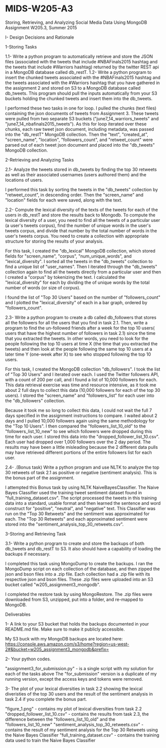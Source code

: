 # MIDS-W205-A3

Storing, Retrieving, and Analyzing Social Media Data Using MongoDB Assignment
W205.3, Summer 2015

I- Design Decisions and Rationale

1-Storing Tasks

1.1- Write a python program to automatically retrieve and store the JSON files (associated with the tweets that include #NBAFinals2015 hashtag and the tweets that include #Warriors hashtag) returned by the twitter REST api in a MongoDB database called db_restT.
1.2- Write a python program to insert the chunked tweets associated with the #NBAFinals2015 hashtag and the tweets associated with the #Warriors hashtag that you have gathered in the assignment 2 and stored on S3 to a MongoDB database called db_tweets. This program should pull the inputs automatically from your S3 buckets holding the chunked tweets and insert them into the db_tweets.

I performed these two tasks in one for loop.
I pulled the chunks (text files) containing the json documents of tweets from Assignment 3. 
These tweets were pulled from two separate S3 buckets ("june7_14_warriors_tweets" and "june7_14_nbafinals2015_tweets").
As this for loop iterated over these chunks, each raw tweet json document, including metadata, was passed into the "db_restT" MongoDB collection.
Then the "text", "created_at", "screen_name", "location", "followers_count", and "retweet_count" were parsed out of each tweet json document and placed into the "db_tweets" MongoDB collection.


2-Retrieving and Analyzing Tasks

2.1- Analyze the tweets stored in db_tweets by finding the top 30 retweets as well as their associated usernames (users authored them) and the locations of users.

I performed this task by sorting the tweets in the "db_tweets" collection by "retweet_count", in descending order.
Then the "screen_name" and "location" fields for each were saved, along with the text.

2.2- Compute the lexical diversity of the texts of the tweets for each of the users in db_restT and store the results back to Mongodb. To compute the lexical diversity of a user, you need to find all the tweets of a particular user (a user's tweets corpus), find the number of unique words in the user's tweets corpus, and divide that number by the total number of words in the user's tweets corpus.
You need to create a collection with appropriate structure for storing the results of your analysis.

For this task, I created the "db_lexical" MongoDB collection, which stored fields for "screen_name", "corpus", "num_unique_words", and "lexical_diversity".
I sorted all the tweets in the "db_tweets" collection to find a unique list of "user_names".
Then I iterated through the "db_tweets" collection again to find all the tweets directly from a particular user and then I created a "corpus" by tokenizing the text.
I calculated the "lexical_diversity" for each by dividing the of unique words by the total number of words (or size of corpus).

I found the list of "Top 30 Users" based on the number of "followers_count" and I plotted the "lexical_diversity" of each in a bar graph, ordered by "followers_count".

2.3- Write a python program to create a db called db_followers that stores all the followers for all the users that you find in task 2.1. Then, write a program to find the un-followed friends after a week for the top 10 users( users that have the highest number of followers in task 2.1) since the time that you extracted the tweets. In other words, you need to look for the people following the top 10 users at time X (the time that you extracted the tweets) and then look at the people following the same top 10 users at a later time Y (one-week after X) to see who stopped following the top 10 users.

For this task, I created the MongoDB collection "db_followers".
I took the list of "Top 30 Users" and I iterated over each.
I used the Twitter followers API, with a count of 200 per call, and I found a list of 10,000 followers for each.
This data retrieval exercise was time and resource intensive, as it took me about 2 full days to collect this data (10,000 followers for each of the top 30 users).
I stored the "screen_name" and "followers_list" for each user into the "db_followers" collection.

Because it took me so long to collect this data, I could not wait the full 7 days specified in the assignment instructions to compare.
I waited about 2 days and I pulled 10,000 followers again using the same methodology for the "Top 10 Users".
I then compared the "followers_list_10_old" to the "followers_list_10_new" to see which followers were dropped during this time for each user.
I stored this data into the "dropped_follower_list_10.csv".
Each user had dropped over 1,000 followers over the 2 day period. The results may have been a little misleading because the 2 different data pulls may have retrieved different portions of the entire followers list for each user.

2.4- .(Bonus task) Write a python program and use NLTK to analyze the top 30 retweets of task 2.1 as positive or negative (sentiment analysis). This is the bonus part of the assignment.

I attempted this Bonus task by using NLTK NaiveBayesClassifier.
The Naive Bayes Classifier used the training tweet sentiment dataset found in "full_training_dataset.csv".
The script processed the tweets in this training data into a standard, usable format and then learned the sentence and word construct for "positive", "neutral", and "negative" text.
This Classifier was run on the "Top 30 Retweets" and the sentiment was approximated for each.
The "Top 30 Retweets" and each approximated sentiment were stored into the "sentiment_analysis_top_30_retweets.csv".


3-Storing and Retrieving Task

3.1- Write a python program to create and store the backups of both db_tweets and db_restT to S3. It also should have a capability of loading the backups if necessary.

I completed this task using MongoDump to create the backups.
I ran the MongoDump script on each collection of the database, and then zipped the json and bson files into a .zip file.
Each collection had a .zip file with its respective json and bson files.
These .zip files were uploaded into an S3 bucket called "w205_assignment3_mongodb".

I completed the restore task by using MongoRestore.
The .zip files were downloaded from S3, unzipped, put into a folder, and re-mapped to MongoDB.


Deliverables

1- A link to your S3 bucket that holds the backups documented in your README.md file. Make sure to make it publicly accessible.

My S3 buck with my MongoDB backups are located here:
https://console.aws.amazon.com/s3/home?region=us-west-2#&bucket=w205_assignment3_mongodb&prefix=

2- Your python codes.

"assignment3_for_submission.py" - is a single script with my solution for each of the tasks above
The "for_submission" version is a duplicate of my running version, except the access keys and tokens were removed.

3- The plot of your lexical diversities in task 2.2 showing the lexical diveristies of the top 30 users and the result of the sentiment analysis in task 2.4 if you complete the bonus part.

"figure_1.png" - contains my plot of lexical diversities from task 2.2
"dropped_follower_list_10.csv" - contains the results from task 2.3, the difference between the "followers_list_10_old" and the "followers_list_10_new"
"sentiment_analysis_top_30_retweets.csv" - contains the result of my sentiment analysis for the Top 30 Retweets using the Naive Bayes Classifier
"full_training_dataset.csv" - contains the training data used to train the Naive Bayes Classifier